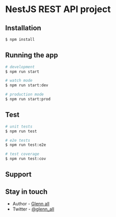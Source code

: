 # NestJS REST API project 

## Installation

```bash
$ npm install
```

## Running the app

```bash
# development
$ npm run start

# watch mode
$ npm run start:dev

# production mode
$ npm run start:prod
```

## Test

```bash
# unit tests
$ npm run test

# e2e tests
$ npm run test:e2e

# test coverage
$ npm run test:cov
```

## Support


## Stay in touch

- Author - [Glenn all](https://www.linkedin.com/in/glenn-allogho-94649688/)
- Twitter - [@glenn_all](https://twitter.com/nestframework)

